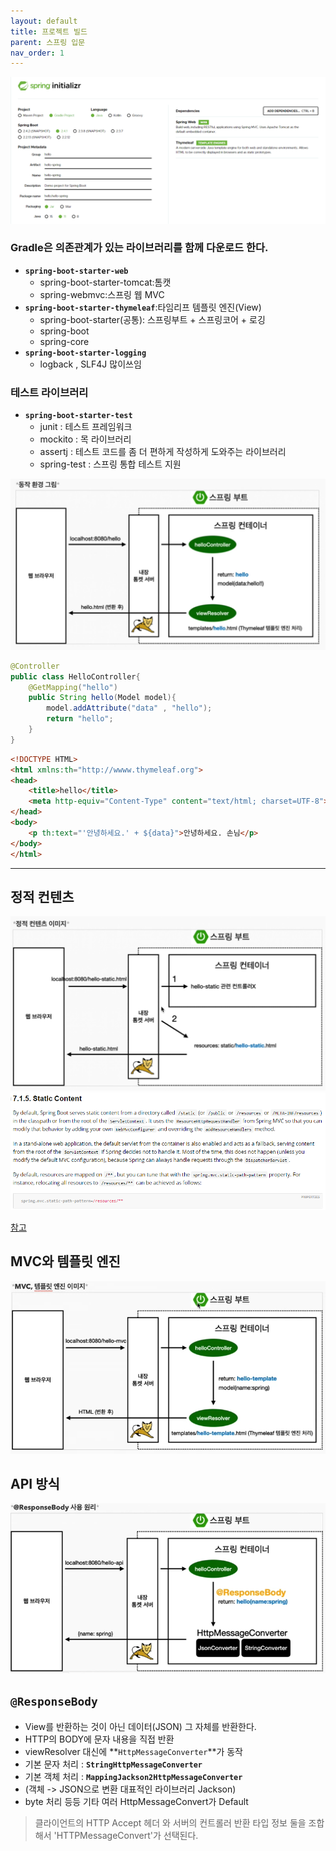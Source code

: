 ```yaml
---
layout: default
title: 프로젝트 빌드
parent: 스프링 입문
nav_order: 1
---
```


![](../../assets/images/spring-introduction/projectBuild/1.png)

### Gradle은 의존관계가 있는 라이브러리를 함께 다운로드 한다.
-   **`spring-boot-starter-web`**
    -   spring-boot-starter-tomcat:톰캣
    -   spring-webmvc:스프링 웹 MVC
-   **`spring-boot-starter-thymeleaf`**:타임리프 템플릿 엔진(View)
    -   spring-boot-starter(공통): 스프링부트 + 스프링코어 + 로깅
    -   spring-boot
    -   spring-core
-   **`spring-boot-starter-logging`**
    -   logback , SLF4J 많이쓰임
### 테스트 라이브러리
-   **`spring-boot-starter-test`**
    -   junit : 테스트 프레임워크
    -   mockito : 목 라이브러리
    -   assertj : 테스트 코드를 좀 더 편하게 작성하게 도와주는 라이브러리
    -   spring-test : 스프링 통합 테스트 지원


![](../../assets/images/spring-introduction/projectBuild/2.png)

```java
@Controller
public class HelloController{
    @GetMapping("hello")
    public String hello(Model model){
        model.addAttribute("data" , "hello");
        return "hello";
    }
}
```

```html
<!DOCTYPE HTML>
<html xmlns:th="http://wwww.thymeleaf.org">
<head>
    <title>hello</title>
    <meta http-equiv="Content-Type" content="text/html; charset=UTF-8">
</head>
<body>
    <p th:text="'안녕하세요.' + ${data}">안녕하세요. 손님</p>
</body>
</html>
```
---
## 정적 컨텐츠
![](../../assets/images/spring-introduction/projectBuild/4.png)
![](../../assets/images/spring-introduction/projectBuild/5.png)

[참고](https://docs.spring.io/spring-boot/docs/2.3.7.RELEASE/reference/html/spring-boot-features.html#boot-features-spring-mvc-static-content)

## MVC와 템플릿 엔진
![](../../assets/images/spring-introduction/projectBuild/6.png)

## API 방식
![](../../assets/images/spring-introduction/projectBuild/7.png)
## **`@ResponseBody`**

-   View를 반환하는 것이 아닌 데이터(JSON) 그 자체를 반환한다.
-   HTTP의 BODY에 문자 내용을 직접 반환
-   viewResolver 대신에 **`HttpMessageConverter`**가 동작
-   기본 문자 처리 : **`StringHttpMessageConverter`**
-   기본 객체 처리 : **`MappingJackson2HttpMessageConverter`**
-   (객체 -> JSON으로 변환 대표적인 라이브러리 Jackson)
-   byte 처리 등등 기타 여러 HttpMessageConvert가 Default

>클라이언트의 HTTP Accept 헤더 와 서버의 컨트롤러 반환 타입 정보 둘을 조합해서 'HTTPMessageConvert'가 선택된다.